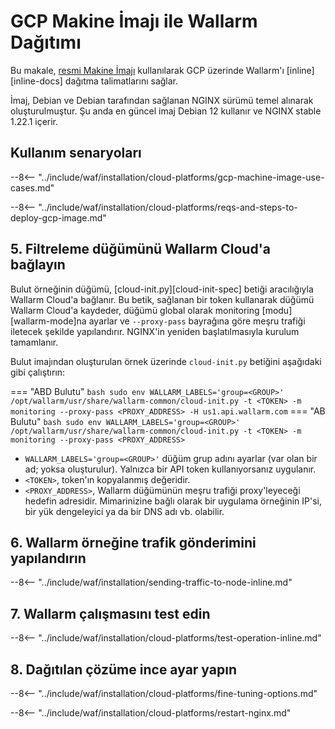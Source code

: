 # GCP Makine İmajı ile Wallarm Dağıtımı

Bu makale, [resmi Makine İmajı](https://console.cloud.google.com/launcher/details/wallarm-node-195710/wallarm-node) kullanılarak GCP üzerinde Wallarm'ı [inline][inline-docs] dağıtma talimatlarını sağlar.

İmaj, Debian ve Debian tarafından sağlanan NGINX sürümü temel alınarak oluşturulmuştur. Şu anda en güncel imaj Debian 12 kullanır ve NGINX stable 1.22.1 içerir.

## Kullanım senaryoları

--8<-- "../include/waf/installation/cloud-platforms/gcp-machine-image-use-cases.md"

--8<-- "../include/waf/installation/cloud-platforms/reqs-and-steps-to-deploy-gcp-image.md"

## 5. Filtreleme düğümünü Wallarm Cloud'a bağlayın

Bulut örneğinin düğümü, [cloud-init.py][cloud-init-spec] betiği aracılığıyla Wallarm Cloud'a bağlanır. Bu betik, sağlanan bir token kullanarak düğümü Wallarm Cloud'a kaydeder, düğümü global olarak monitoring [modu][wallarm-mode]na ayarlar ve `--proxy-pass` bayrağına göre meşru trafiği iletecek şekilde yapılandırır. NGINX'in yeniden başlatılmasıyla kurulum tamamlanır.

Bulut imajından oluşturulan örnek üzerinde `cloud-init.py` betiğini aşağıdaki gibi çalıştırın:

=== "ABD Bulutu"
    ``` bash
    sudo env WALLARM_LABELS='group=<GROUP>' /opt/wallarm/usr/share/wallarm-common/cloud-init.py -t <TOKEN> -m monitoring --proxy-pass <PROXY_ADDRESS> -H us1.api.wallarm.com
    ```
=== "AB Bulutu"
    ``` bash
    sudo env WALLARM_LABELS='group=<GROUP>' /opt/wallarm/usr/share/wallarm-common/cloud-init.py -t <TOKEN> -m monitoring --proxy-pass <PROXY_ADDRESS>
    ```

* `WALLARM_LABELS='group=<GROUP>'` düğüm grup adını ayarlar (var olan bir ad; yoksa oluşturulur). Yalnızca bir API token kullanıyorsanız uygulanır.
* `<TOKEN>`, token'ın kopyalanmış değeridir.
* `<PROXY_ADDRESS>`, Wallarm düğümünün meşru trafiği proxy'leyeceği hedefin adresidir. Mimarinizine bağlı olarak bir uygulama örneğinin IP'si, bir yük dengeleyici ya da bir DNS adı vb. olabilir.

## 6. Wallarm örneğine trafik gönderimini yapılandırın

--8<-- "../include/waf/installation/sending-traffic-to-node-inline.md"

## 7. Wallarm çalışmasını test edin

--8<-- "../include/waf/installation/cloud-platforms/test-operation-inline.md"

## 8. Dağıtılan çözüme ince ayar yapın

--8<-- "../include/waf/installation/cloud-platforms/fine-tuning-options.md"

--8<-- "../include/waf/installation/cloud-platforms/restart-nginx.md"